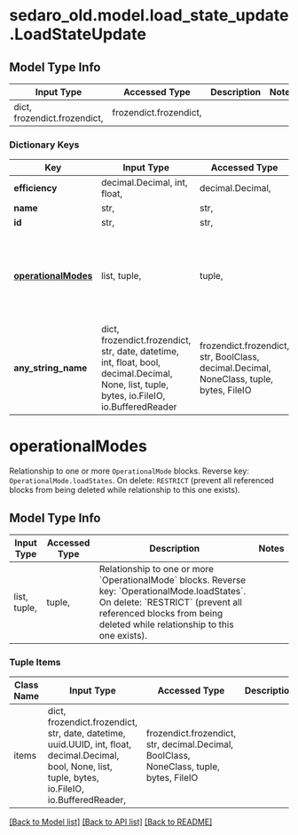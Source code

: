 # sedaro_old.model.load_state_update.LoadStateUpdate

## Model Type Info
Input Type | Accessed Type | Description | Notes
------------ | ------------- | ------------- | -------------
dict, frozendict.frozendict,  | frozendict.frozendict,  |  | 

### Dictionary Keys
Key | Input Type | Accessed Type | Description | Notes
------------ | ------------- | ------------- | ------------- | -------------
**efficiency** | decimal.Decimal, int, float,  | decimal.Decimal,  |  | 
**name** | str,  | str,  |  | 
**id** | str,  | str,  |  | [optional] 
**[operationalModes](#operationalModes)** | list, tuple,  | tuple,  | Relationship to one or more &#x60;OperationalMode&#x60; blocks. Reverse key: &#x60;OperationalMode.loadStates&#x60;. On delete: &#x60;RESTRICT&#x60; (prevent all referenced blocks from being deleted while relationship to this one exists). | [optional] 
**any_string_name** | dict, frozendict.frozendict, str, date, datetime, int, float, bool, decimal.Decimal, None, list, tuple, bytes, io.FileIO, io.BufferedReader | frozendict.frozendict, str, BoolClass, decimal.Decimal, NoneClass, tuple, bytes, FileIO | any string name can be used but the value must be the correct type | [optional]

# operationalModes

Relationship to one or more `OperationalMode` blocks. Reverse key: `OperationalMode.loadStates`. On delete: `RESTRICT` (prevent all referenced blocks from being deleted while relationship to this one exists).

## Model Type Info
Input Type | Accessed Type | Description | Notes
------------ | ------------- | ------------- | -------------
list, tuple,  | tuple,  | Relationship to one or more &#x60;OperationalMode&#x60; blocks. Reverse key: &#x60;OperationalMode.loadStates&#x60;. On delete: &#x60;RESTRICT&#x60; (prevent all referenced blocks from being deleted while relationship to this one exists). | 

### Tuple Items
Class Name | Input Type | Accessed Type | Description | Notes
------------- | ------------- | ------------- | ------------- | -------------
items | dict, frozendict.frozendict, str, date, datetime, uuid.UUID, int, float, decimal.Decimal, bool, None, list, tuple, bytes, io.FileIO, io.BufferedReader,  | frozendict.frozendict, str, decimal.Decimal, BoolClass, NoneClass, tuple, bytes, FileIO |  | 

[[Back to Model list]](../../README.md#documentation-for-models) [[Back to API list]](../../README.md#documentation-for-api-endpoints) [[Back to README]](../../README.md)

